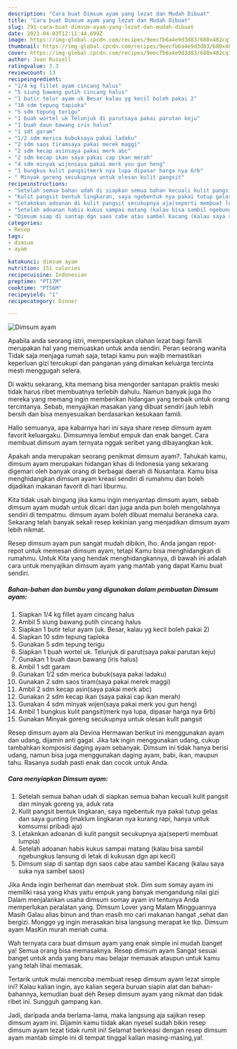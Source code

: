 ```yaml
---
description: "Cara buat Dimsum ayam yang lezat dan Mudah Dibuat"
title: "Cara buat Dimsum ayam yang lezat dan Mudah Dibuat"
slug: 291-cara-buat-dimsum-ayam-yang-lezat-dan-mudah-dibuat
date: 2021-04-03T12:11:44.699Z
image: https://img-global.cpcdn.com/recipes/9eecfb6a4e9d3d83/680x482cq70/dimsum-ayam-foto-resep-utama.jpg
thumbnail: https://img-global.cpcdn.com/recipes/9eecfb6a4e9d3d83/680x482cq70/dimsum-ayam-foto-resep-utama.jpg
cover: https://img-global.cpcdn.com/recipes/9eecfb6a4e9d3d83/680x482cq70/dimsum-ayam-foto-resep-utama.jpg
author: Jean Russell
ratingvalue: 3.3
reviewcount: 13
recipeingredient:
- "1/4 kg fillet ayam cincang halus"
- "5 siung bawang putih cincang halus"
- "1 butir telur ayam uk Besar kalau yg kecil boleh pakai 2"
- "10 sdm tepung tapioka"
- "5 sdm tepung terigu"
- "1 buah wortel uk Telunjuk di parutsaya pakai parutan keju"
- "1 buah daun bawang iris halus"
- "1 sdt garam"
- "1/2 sdm merica bubuksaya pakai ladaku"
- "2 sdm saos tiramsaya pakai merek maggi"
- "2 sdm kecap asinsaya pakai merk abc"
- "2 sdm kecap ikan saya pakai cap ikan merah"
- "4 sdm minyak wijensaya pakai merk you gun heng"
- "1 bungkus kulit pangsitmerk nya lupa dipasar harga nya 6rb"
- " Minyak goreng secukupnya untuk olesan kulit pangsit"
recipeinstructions:
- "Setelah semua bahan udah di siapkan semua bahan kecuali kulit pangsit dan minyak goreng ya, aduk rata"
- "Kulit pangsit bentuk lingkaran, saya ngebentuk nya pakai tutup gelas dan saya gunting (maklum lingkaran nya kurang rapi, hanya untuk komsumsi pribadi aja)"
- "Letaknkan adoanan di kulit pangsit secukupnya aja(seperti membuat lumpia)"
- "Setelah adoanan habis kukus sampai matang (kalau bisa sambil ngebungkus lansung di letak di kukusan dgn api kecil)"
- "Dimsum siap di santap dgn saos cabe atau sambel Kacang (kalau saya suka nya sambel saos)"
categories:
- Resep
tags:
- dimsum
- ayam

katakunci: dimsum ayam 
nutrition: 151 calories
recipecuisine: Indonesian
preptime: "PT17M"
cooktime: "PT56M"
recipeyield: "1"
recipecategory: Dinner

---
```



![Dimsum ayam](https://img-global.cpcdn.com/recipes/9eecfb6a4e9d3d83/680x482cq70/dimsum-ayam-foto-resep-utama.jpg)

Apabila anda seorang istri, mempersiapkan olahan lezat bagi famili merupakan hal yang memuaskan untuk anda sendiri. Peran seorang  wanita Tidak saja menjaga rumah saja, tetapi kamu pun wajib memastikan keperluan gizi tercukupi dan panganan yang dimakan keluarga tercinta mesti menggugah selera.

Di waktu  sekarang, kita memang bisa mengorder santapan praktis meski tidak harus ribet membuatnya terlebih dahulu. Namun banyak juga lho mereka yang memang ingin memberikan hidangan yang terbaik untuk orang tercintanya. Sebab, menyajikan masakan yang dibuat sendiri jauh lebih bersih dan bisa menyesuaikan berdasarkan kesukaan famili. 

Hallo semuanya, apa kabarnya hari ini saya share resep dimsum ayam favorit keluargaku. Dimsumnya lembut empuk dan enak banget. Cara membuat dimsum ayam ternyata nggak seribet yang dibayangkan kok.

Apakah anda merupakan seorang penikmat dimsum ayam?. Tahukah kamu, dimsum ayam merupakan hidangan khas di Indonesia yang sekarang digemari oleh banyak orang di berbagai daerah di Nusantara. Kamu bisa menghidangkan dimsum ayam kreasi sendiri di rumahmu dan boleh dijadikan makanan favorit di hari liburmu.

Kita tidak usah bingung jika kamu ingin menyantap dimsum ayam, sebab dimsum ayam mudah untuk dicari dan juga anda pun boleh mengolahnya sendiri di tempatmu. dimsum ayam boleh dibuat memalui beraneka cara. Sekarang telah banyak sekali resep kekinian yang menjadikan dimsum ayam lebih nikmat.

Resep dimsum ayam pun sangat mudah dibikin, lho. Anda jangan repot-repot untuk memesan dimsum ayam, tetapi Kamu bisa menghidangkan di rumahmu. Untuk Kita yang hendak menghidangkannya, di bawah ini adalah cara untuk menyajikan dimsum ayam yang mantab yang dapat Kamu buat sendiri.

<!--inarticleads1-->

##### Bahan-bahan dan bumbu yang digunakan dalam pembuatan Dimsum ayam:

1. Siapkan 1/4 kg fillet ayam cincang halus
1. Ambil 5 siung bawang putih cincang halus
1. Siapkan 1 butir telur ayam (uk. Besar, kalau yg kecil boleh pakai 2)
1. Siapkan 10 sdm tepung tapioka
1. Gunakan 5 sdm tepung terigu
1. Siapkan 1 buah wortel uk. Telunjuk di parut(saya pakai parutan keju)
1. Gunakan 1 buah daun bawang (iris halus)
1. Ambil 1 sdt garam
1. Gunakan 1/2 sdm merica bubuk(saya pakai ladaku)
1. Gunakan 2 sdm saos tiram(saya pakai merek maggi)
1. Ambil 2 sdm kecap asin(saya pakai merk abc)
1. Gunakan 2 sdm kecap ikan (saya pakai cap ikan merah)
1. Gunakan 4 sdm minyak wijen(saya pakai merk you gun heng)
1. Ambil 1 bungkus kulit pangsit(merk nya lupa, dipasar harga nya 6rb)
1. Gunakan  Minyak goreng secukupnya untuk olesan kulit pangsit


Resep dimsum ayam ala Devina Hermawan berikut ini menggunakan ayam dan udang, dijamin anti gagal. Jika tak ingin menggunakan udang, cukup tambahkan komposisi daging ayam sebanyak. Dimsum ini tidak hanya berisi udang, namun bisa juga menggunakan daging ayam, babi, ikan, maupun tahu. Rasanya sudah pasti enak dan cocok untuk Anda. 

<!--inarticleads2-->

##### Cara menyiapkan Dimsum ayam:

1. Setelah semua bahan udah di siapkan semua bahan kecuali kulit pangsit dan minyak goreng ya, aduk rata
1. Kulit pangsit bentuk lingkaran, saya ngebentuk nya pakai tutup gelas dan saya gunting (maklum lingkaran nya kurang rapi, hanya untuk komsumsi pribadi aja)
1. Letaknkan adoanan di kulit pangsit secukupnya aja(seperti membuat lumpia)
1. Setelah adoanan habis kukus sampai matang (kalau bisa sambil ngebungkus lansung di letak di kukusan dgn api kecil)
1. Dimsum siap di santap dgn saos cabe atau sambel Kacang (kalau saya suka nya sambel saos)


Jika Anda ingin berhemat dan membuat stok. Dim sum somay ayam ini memiliki rasa yang khas yaitu empuk yang banyak mengandung nilai gizi Dalam menjalankan usaha dimsum somay ayam ini tentunya Anda memperlukan peralatan yang. Dimsum Lover yang Malam Mingguannya Masih Galau alias binun and than masih mo cari makanan hangat ,sehat dan bergizi. Monggo yg ingin merasakan bisa langsung merapat ke tkp. Dimsum ayam MasKin murah meriah cuma. 

Wah ternyata cara buat dimsum ayam yang enak simple ini mudah banget ya! Semua orang bisa memasaknya. Resep dimsum ayam Sangat sesuai banget untuk anda yang baru mau belajar memasak ataupun untuk kamu yang telah lihai memasak.

Tertarik untuk mulai mencoba membuat resep dimsum ayam lezat simple ini? Kalau kalian ingin, ayo kalian segera buruan siapin alat dan bahan-bahannya, kemudian buat deh Resep dimsum ayam yang nikmat dan tidak ribet ini. Sungguh gampang kan. 

Jadi, daripada anda berlama-lama, maka langsung aja sajikan resep dimsum ayam ini. Dijamin kamu tiidak akan nyesel sudah bikin resep dimsum ayam lezat tidak rumit ini! Selamat berkreasi dengan resep dimsum ayam mantab simple ini di tempat tinggal kalian masing-masing,ya!.

